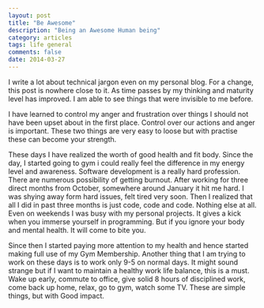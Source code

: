 ```yaml
---
layout: post
title: "Be Awesome"
description: "Being an Awesome Human being"
category: articles
tags: life general
comments: false
date: 2014-03-27
---
```


I write a lot about technical jargon even on my personal blog. For a change, this post is nowhere close to it. 
As time passes by my thinking and maturity level has improved. I am able to see things that were invisible to 
me before. 

I have learned to control my anger and frustration over things I should not have been upset about in the 
first place. Control over our actions and anger is important. These two things are very easy to loose but
with practise these can become your strength.

These days I have realized the worth of good health and fit body. Since the day, I started going to gym i could really
feel the difference in my energy level and awareness. Software development is a really hard profession. There are 
numerous possibility of getting burnout. After working for three direct months from October, somewhere around January it hit me hard. 
I was shying away form hard issues, felt tired very soon. Then I realized that all I did in past three months is just code, code and code.
Nothing else at all. Even on weekends I was busy with my personal projects. It gives a kick when you immerse yourself in programming.
But if you ignore your body and mental health. It will come to bite you. 

Since then I started paying more attention to my health and hence started making full use of my Gym Membership. Another thing
that I am trying to work on these days is to work only 9-5 on normal days. It might sound strange but if I want to maintain a healthy
work life balance, this is a must. Wake up early, commute to office, give solid 8 hours of disciplined work, come back up home, relax, go to 
gym, watch some TV. These are simple things, but with Good impact.




